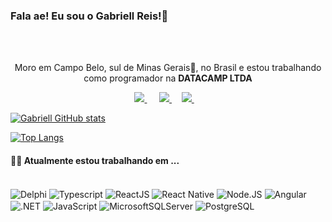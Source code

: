 ### Fala ae! Eu sou o Gabriell Reis!👋

<br />
<br />

<p align='center'>
  Moro em Campo Belo, sul de Minas Gerais🔺, no Brasil e estou trabalhando como programador na <b>DATACAMP LTDA</b> 
</p>

<p align='center'>
  <a href="https://www.linkedin.com/in/gabriell-reis-alvarenga/">
    <img src="https://img.shields.io/badge/linkedin-%230077B5.svg?&style=for-the-badge&logo=linkedin&logoColor=white" />
  </a>&nbsp;&nbsp;&nbsp;&nbsp;
  <a href="mailto:https://gabrielldiflen@gmail.com?subject=Olá%20Gabriell">
    <img src="https://img.shields.io/badge/gmail-%23D14836.svg?&style=for-the-badge&logo=gmail&logoColor=white" />
  </a>&nbsp;&nbsp;&nbsp;
  <a href="mailto:https://gabriellreis_2009@hotmail.com?subject=Olá%20Gabriell">
    <img src="https://img.shields.io/badge/Microsoft_Outlook-0078D4?style=for-the-badge&logo=microsoft-outlook&logoColor=white" />
  </a>&nbsp;&nbsp;&nbsp;
</p>


[![Gabriell GitHub stats](https://github-readme-stats.vercel.app/api?username=GabriellReis14&show_icons=true&theme=dark)](https://github.com/GabriellReis14/Vercel)

[![Top Langs](https://github-readme-stats.vercel.app/api/top-langs/?username=GabriellReis14&layout=compact&theme=dark)](https://github.com/GabriellReis14/Vercel)


<h4> 👨‍💻 Atualmente estou trabalhando em ...</h4>
<div style="display: inline_block"><br/>
    <img align="center" alt="Delphi" src="https://img.shields.io/badge/Delphi_RAD_Studio-B22222?style=for-the-badge&logo=delphi&logoColor=white" />
    <img align="center" alt="Typescript" src="https://img.shields.io/badge/TypeScript-007ACC?style=for-the-badge&logo=typescript&logoColor=white" />
    <img align="center" alt="ReactJS" src="https://img.shields.io/badge/React-20232A?style=for-the-badge&logo=react&logoColor=61DAFB" />
    <img align="center" alt="React Native" src="https://img.shields.io/badge/React_Native-20232A?style=for-the-badge&logo=react&logoColor=61DAFB" />
    <img align="center" alt="Node.JS" src="https://img.shields.io/badge/Node.js-43853D?style=for-the-badge&logo=node.js&logoColor=white" />
    <img align="center" alt="Angular" src="https://img.shields.io/badge/Angular-DD0031?style=for-the-badge&logo=angular&logoColor=white" />
    <img align="center" alt=".NET" src="https://img.shields.io/badge/.NET-5C2D91?style=for-the-badge&logo=.net&logoColor=white" />
    <img align="center" alt="JavaScript" src="https://img.shields.io/badge/JavaScript-323330?style=for-the-badge&logo=javascript&logoColor=F7DF1Ee" />
    <img align="center" alt="MicrosoftSQLServer" src="https://img.shields.io/badge/Microsoft%20SQL%20Server-CC2927?style=for-the-badge&logo=microsoft%20sql%20server&logoColor=white" />
    <img align="center" alt="PostgreSQL" src="https://img.shields.io/badge/PostgreSQL-316192?style=for-the-badge&logo=postgresql&logoColor=white" />
</div>
